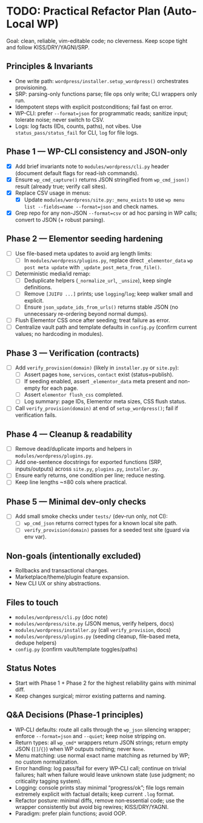 # TODO: Practical Refactor Plan (Auto-Local WP)

Goal: clean, reliable, vim-editable code; no cleverness. Keep scope tight and follow KISS/DRY/YAGNI/SRP.

## Principles & Invariants
- One write path: `wordpress/installer.setup_wordpress()` orchestrates provisioning.
- SRP: parsing-only functions parse; file ops only write; CLI wrappers only run.
- Idempotent steps with explicit postconditions; fail fast on error.
- WP-CLI: prefer `--format=json` for programmatic reads; sanitize input; tolerate noise; never switch to CSV.
- Logs: log facts (IDs, counts, paths), not vibes. Use `status_pass/status_fail` for CLI, `log` for file logs.

## Phase 1 — WP-CLI consistency and JSON-only
- [x] Add brief invariants note to `modules/wordpress/cli.py` header (document default flags for read-ish commands).
- [x] Ensure `wp_cmd_capture()` returns JSON stringified from `wp_cmd_json()` result (already true; verify call sites).
- [x] Replace CSV usage in menus:
  - [x] Update `modules/wordpress/site.py:_menu_exists` to use `wp menu list --fields=name --format=json` and check names.
- [x] Grep repo for any non-JSON `--format=csv` or ad hoc parsing in WP calls; convert to JSON (+ robust parsing).

## Phase 2 — Elementor seeding hardening
- [ ] Use file-based meta updates to avoid arg length limits:
  - [ ] In `modules/wordpress/plugins.py`, replace direct `_elementor_data` `wp post meta update` with `_update_post_meta_from_file()`.
- [ ] Deterministic media/id remap:
  - [ ] Deduplicate helpers (`_normalize_url`, `_unsize`), keep single definitions.
  - [ ] Remove `[JUIFU ...]` prints; use `logging`/`log`; keep walker small and explicit.
  - [ ] Ensure `json_update_ids_from_urls()` returns stable JSON (no unnecessary re-ordering beyond normal dumps).
- [ ] Flush Elementor CSS once after seeding; treat failure as error.
- [ ] Centralize vault path and template defaults in `config.py` (confirm current values; no hardcoding in modules).

## Phase 3 — Verification (contracts)
- [ ] Add `verify_provision(domain)` (likely in `installer.py` or `site.py`):
  - [ ] Assert pages `home`, `services`, `contact` exist (status=publish).
  - [ ] If seeding enabled, assert `_elementor_data` meta present and non-empty for each page.
  - [ ] Assert `elementor flush_css` completed.
  - [ ] Log summary: page IDs, Elementor meta sizes, CSS flush status.
- [ ] Call `verify_provision(domain)` at end of `setup_wordpress()`; fail if verification fails.

## Phase 4 — Cleanup & readability
- [ ] Remove dead/duplicate imports and helpers in `modules/wordpress/plugins.py`.
- [ ] Add one-sentence docstrings for exported functions (SRP, inputs/outputs) across `site.py`, `plugins.py`, `installer.py`.
- [ ] Ensure early returns, one condition per line; reduce nesting.
- [ ] Keep line lengths ~≤80 cols where practical.

## Phase 5 — Minimal dev-only checks
- [ ] Add small smoke checks under `tests/` (dev-run only, not CI):
  - [ ] `wp_cmd_json` returns correct types for a known local site path.
  - [ ] `verify_provision(domain)` passes for a seeded test site (guard via env var).

## Non-goals (intentionally excluded)
- Rollbacks and transactional changes.
- Marketplace/theme/plugin feature expansion.
- New CLI UX or shiny abstractions.

## Files to touch
- `modules/wordpress/cli.py` (doc note)
- `modules/wordpress/site.py` (JSON menus, verify helpers, docs)
- `modules/wordpress/installer.py` (call `verify_provision`, docs)
- `modules/wordpress/plugins.py` (seeding cleanup, file-based meta, dedupe helpers)
- `config.py` (confirm vault/template toggles/paths)

## Status Notes
- Start with Phase 1 + Phase 2 for the highest reliability gains with minimal diff.
- Keep changes surgical; mirror existing patterns and naming.

## Q&A Decisions (Phase‑1 principles)
- WP‑CLI defaults: route all calls through the `wp_json` silencing wrapper; enforce
  `--format=json` and `--quiet`; keep noise stripping on.
- Return types: all `wp_cmd*` wrappers return JSON strings; return empty JSON
  (`[]`/`{}`) when WP outputs nothing; never `None`.
- Menu matching: use normal exact name matching as returned by WP; no custom
  normalization.
- Error handling: log pass/fail for every WP‑CLI call; continue on trivial
  failures; halt when failure would leave unknown state (use judgment; no
  criticality tagging system).
- Logging: console prints stay minimal “progress/ok”; file logs remain extremely
  explicit with factual details; keep current `.log` format.
- Refactor posture: minimal diffs, remove non‑essential code; use the wrapper
  consistently but avoid big rewires; KISS/DRY/YAGNI.
- Paradigm: prefer plain functions; avoid OOP.
